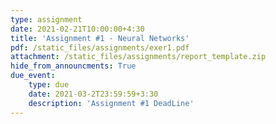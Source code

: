 ```yaml
---
type: assignment
date: 2021-02-21T10:00:00+4:30
title: 'Assignment #1 - Neural Networks'
pdf: /static_files/assignments/exer1.pdf
attachment: /static_files/assignments/report_template.zip
hide_from_announcments: True
due_event: 
    type: due
    date: 2021-03-2T23:59:59+3:30
    description: 'Assignment #1 DeadLine'
---
```


